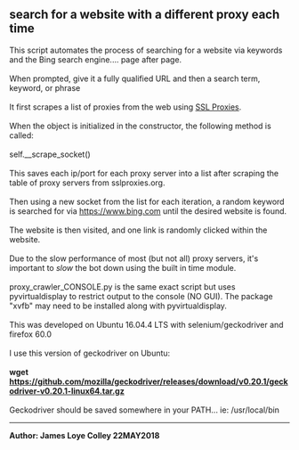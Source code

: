 ## search for a website with a different proxy each time
This script automates the process of searching for a website via keywords
and the Bing search engine.... page after page.
<br><br>
When prompted, give it a fully qualified URL and then a search term, keyword, or phrase
<br><br>
It first scrapes a list of proxies from the web
using <a href="https://www.sslproxies.org">SSL Proxies</a>.
<br><br>
When the object is initialized in the constructor, the following method is called:
<br><br>
self.__scrape_socket()
<br><br>
This saves each ip/port for each proxy server into a list after scraping the table
of proxy servers from sslproxies.org.
<br><br>
Then using a new socket from the list for each iteration, a random keyword is
searched for via https://www.bing.com until the desired website is found.
<br><br>
The website is then visited, and one link is randomly clicked within the website.
<br><br>
Due to the slow performance of most (but not all) proxy servers, it's important to
<i>slow</i> the bot down using the built in time module.
<br><br>
proxy_crawler_CONSOLE.py is the same exact script but uses pyvirtualdisplay to restrict
output to the console (NO GUI). The package "xvfb" may need to be installed along with
pyvirtualdisplay.
<br><br>
This was developed on Ubuntu 16.04.4 LTS with selenium/geckodriver and firefox 60.0
<br><br>
I use this version of geckodriver on Ubuntu:
<br><br>
<b>wget https://github.com/mozilla/geckodriver/releases/download/v0.20.1/geckodriver-v0.20.1-linux64.tar.gz</b>
<br><br>
Geckodriver should be saved somewhere in your PATH... ie: /usr/local/bin
<hr>
<b>Author: James Loye Colley  22MAY2018</b>
